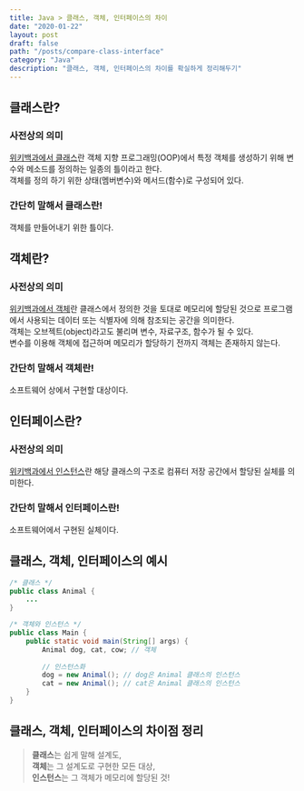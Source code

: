 ```yaml
---
title: Java > 클래스, 객체, 인터페이스의 차이
date: "2020-01-22"
layout: post
draft: false
path: "/posts/compare-class-interface"
category: "Java"
description: "클래스, 객체, 인터페이스의 차이를 확실하게 정리해두기"
---
```


## 클래스란?
### 사전상의 의미
[위키백과에서 클래스](https://ko.wikipedia.org/wiki/%ED%81%B4%EB%9E%98%EC%8A%A4_(%EC%BB%B4%ED%93%A8%ED%84%B0_%ED%94%84%EB%A1%9C%EA%B7%B8%EB%9E%98%EB%B0%8D))란 객체 지향 프로그래밍(OOP)에서 특정 객체를 생성하기 위해 변수와 메소드를 정의하는 일종의 틀이라고 한다.<br/>
객체를 정의 하기 위한 상태(멤버변수)와 메서드(함수)로 구성되어 있다.

### 간단히 말해서 클래스란!
객체를 만들어내기 위한 틀이다.<br/>

## 객체란?
### 사전상의 의미
[위키백과에서 객체](https://ko.wikipedia.org/wiki/%EA%B0%9D%EC%B2%B4_(%EC%BB%B4%ED%93%A8%ED%84%B0_%EA%B3%BC%ED%95%99))란 클래스에서 정의한 것을 토대로 메모리에 할당된 것으로 프로그램에서 사용되는 데이터 또는 식별자에 의해 참조되는 공간을 의미한다.<br/>
객체는 오브젝트(object)라고도 불리며 변수, 자료구조, 함수가 될 수 있다.<br/>
변수를 이용해 객체에 접근하며 메모리가 할당하기 전까지 객체는 존재하지 않는다.

### 간단히 말해서 객체란!
소프트웨어 상에서 구현할 대상이다.

## 인터페이스란?
### 사전상의 의미
[위키백과에서 인스턴스](https://ko.wikipedia.org/wiki/%EC%9D%B8%EC%8A%A4%ED%84%B4%EC%8A%A4_(%EC%BB%B4%ED%93%A8%ED%84%B0_%EA%B3%BC%ED%95%99))란 해당 클래스의 구조로 컴퓨터 저장 공간에서 할당된 실체를 의미한다.<br/>

### 간단히 말해서 인터페이스란!
소프트웨어에서 구현된 실체이다.

## 클래스, 객체, 인터페이스의 예시
```java
/* 클래스 */
public class Animal {
	...
}

/* 객체와 인스턴스 */
public class Main {
	public static void main(String[] args) {
		Animal dog, cat, cow; // 객체
	
		// 인스턴스화
		dog = new Animal(); // dog은 Animal 클래스의 인스턴스
		cat = new Animal(); // cat은 Animal 클래스의 인스턴스
	}
}
```

## 클래스, 객체, 인터페이스의 차이점 정리
> **클래스**는 쉽게 말해 설계도,<br/>
**객체**는 그 설계도로 구현한 모든 대상,<br/>
**인스턴스**는 그 객체가 메모리에 할당된 것!